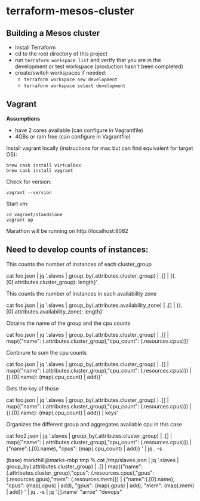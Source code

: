 # terraform-mesos-cluster

## Building a Mesos cluster

- Install Terraform
- cd to the root directory of this project
- run `terraform workspace list` and verify that you are in the development or test workspace (production hasn't been completed)
- create/switch workspaces if needed: 
    - `terraform workspace new development`
    - `terraform workspace select development`

## Vagrant

**Assumptions**
- have 2 cores available (can configure in Vagrantfile)
- 4GBs or ram free (can configure in Vagrantfile)

Install vagrant locally (instructions for mac but can find equivalent for target OS):

```shell script
brew cask install virtualbox
brew cask install vagrant
```

Check for version:

```shell script
vagrant --version
```

Start vm:

```shell script
cd vagrant/standalone
vagrant up
```

Marathon will be running on http://localhost:8082

## Need to develop counts of instances:

This counts the number of instances of each cluster_group

cat foo.json | jq '.slaves | group_by(.attributes.cluster_group) | .[] | {(.[0].attributes.cluster_group): length}'

This counts the number of instances in each availability zone

cat foo.json | jq '.slaves | group_by(.attributes.availability_zone) | .[] | {(.[0].attributes.availability_zone): length}'

Obtains the name of the group and the cpu counts

cat foo.json | jq '.slaves | group_by(.attributes.cluster_group) | .[] | map({"name": (.attributes.cluster_group),"cpu_count": (.resources.cpus)})'

Continure to sum the cpu counts

cat foo.json | jq '.slaves | group_by(.attributes.cluster_group) | .[] | map({"name": (.attributes.cluster_group),"cpu_count": (.resources.cpus)}) | {(.[0].name): (map(.cpu_count) | add)}'

Gets the key of those

cat foo.json | jq '.slaves | group_by(.attributes.cluster_group) | .[] | map({"name": (.attributes.cluster_group),"cpu_count": (.resources.cpus)}) | {(.[0].name): (map(.cpu_count) | add)} | keys'

Organizes the different group and aggregates available cpu in this case

cat foo2.json | jq '.slaves | group_by(.attributes.cluster_group) | .[] | map({"name": (.attributes.cluster_group),"cpu_count": (.resources.cpus)}) | {"name":(.[0].name), "cpus": (map(.cpu_count) | add)} ' | jq . -s

(base) markthill@marks-mbp tmp % cat /tmp/slaves.json | jq '.slaves | group_by(.attributes.cluster_group) | .[] | map({"name": (.attributes.cluster_group),"cpus": (.resources.cpus),"gpus": (.resources.gpus),"mem": (.resources.mem)}) | {"name":(.[0].name), "cpus": (map(.cpus) | add), "gpus": (map(.gpus) | add), "mem": (map(.mem) | add)} ' | jq . -s | jq '.[].name'
"arroe"
"devops"